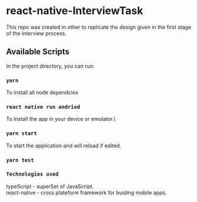 # react-native-InterviewTask
This repo was created in other to replicate the design given in the first stage of the interview process.
## Available Scripts

In the project directory, you can run:

### `yarn`
To install all node dependcies 

### `react native run andriod`

To Install the app in your device or emulator.\
### `yarn start`
To start the application and will reload if edited.

### `yarn test`

### `Technologies used `
typeScript - superSet of JavaScript.\
react-native  - cross plateform framework for buiding mobile apps.
 

